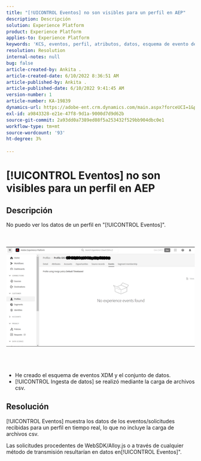 ```yaml
---
title: "[!UICONTROL Eventos] no son visibles para un perfil en AEP"
description: Descripción
solution: Experience Platform
product: Experience Platform
applies-to: Experience Platform
keywords: 'KCS, eventos, perfil, atributos, datos, esquema de evento de experiencia, '
resolution: Resolution
internal-notes: null
bug: false
article-created-by: Ankita .
article-created-date: 6/10/2022 8:36:51 AM
article-published-by: Ankita .
article-published-date: 6/10/2022 9:41:45 AM
version-number: 1
article-number: KA-19839
dynamics-url: https://adobe-ent.crm.dynamics.com/main.aspx?forceUCI=1&pagetype=entityrecord&etn=knowledgearticle&id=77c6ee72-98e8-ec11-bb3c-000d3a3b168b
exl-id: a9843328-e21e-47f8-9d1a-9000d7d9d62b
source-git-commit: 2a93dd0a7389ed08f5a253432f529bb904dbc0e1
workflow-type: tm+mt
source-wordcount: '93'
ht-degree: 3%

---
```


# [!UICONTROL Eventos] no son visibles para un perfil en AEP

## Descripción

No puedo ver los datos de un perfil en &quot;[!UICONTROL Eventos]&quot;.<br><br> <br><br>![](assets/___06fe68f7-99e8-ec11-bb3c-000d3a3b168b___.png)<br><br> <br><br>
- He creado el esquema de eventos XDM y el conjunto de datos.
- [!UICONTROL Ingesta de datos] se realizó mediante la carga de archivos csv.



## Resolución


[!UICONTROL Eventos] muestra los datos de los eventos/solicitudes recibidas para un perfil en tiempo real, lo que no incluye la carga de archivos csv.

Las solicitudes procedentes de WebSDK/Alloy.js o a través de cualquier método de transmisión resultarían en datos en[!UICONTROL Eventos]&quot;.
